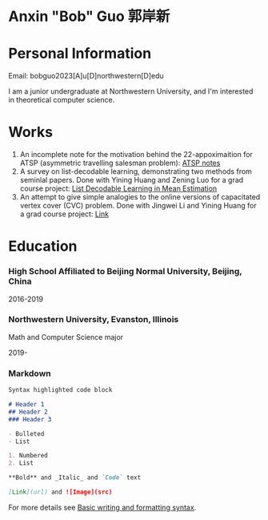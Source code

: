 # Anxin "Bob" Guo 郭岸新

# Personal Information
Email: bobguo2023[A]u[D]northwestern[D]edu

I am a junior undergraduate at Northwestern University, and I'm interested in theoretical computer science. 

# Works
1. An incomplete note for the motivation behind the 22-appoximaition for ATSP (asymmetric travelling salesman problem): [ATSP notes](https://drive.google.com/file/d/1FlF5x-ewael9xvGGb1TfJctMKPFgQ6DK/view?usp=sharing)
2. A survey on list-decodable learning, demonstrating two methods from seminlal papers. Done with Yining Huang and Zening Luo for a grad course project: [List Decodable Learning in Mean Estimation](https://drive.google.com/file/d/1g1oU-oEyxzjzNj-Hy7ksW44sei_ya1mW/view?usp=sharing)
3. An attempt to give simple analogies to the online versions of capacitated vertex cover (CVC) problem. Done with Jingwei Li and Yining Huang for a grad course project: [Link](https://drive.google.com/file/d/1L43ebnZzG2FF2dorPM5iELuTDeMR9zQB/view?usp=sharing)

# Education
### High School Affiliated to Beijing Normal University, Beijing, China
2016-2019

### Northwestern University, Evanston, Illinois
Math and Computer Science major

2019-



### Markdown

```markdown
Syntax highlighted code block

# Header 1
## Header 2
### Header 3

- Bulleted
- List

1. Numbered
2. List

**Bold** and _Italic_ and `Code` text

[Link](url) and ![Image](src)
```

For more details see [Basic writing and formatting syntax](https://docs.github.com/en/github/writing-on-github/getting-started-with-writing-and-formatting-on-github/basic-writing-and-formatting-syntax).
